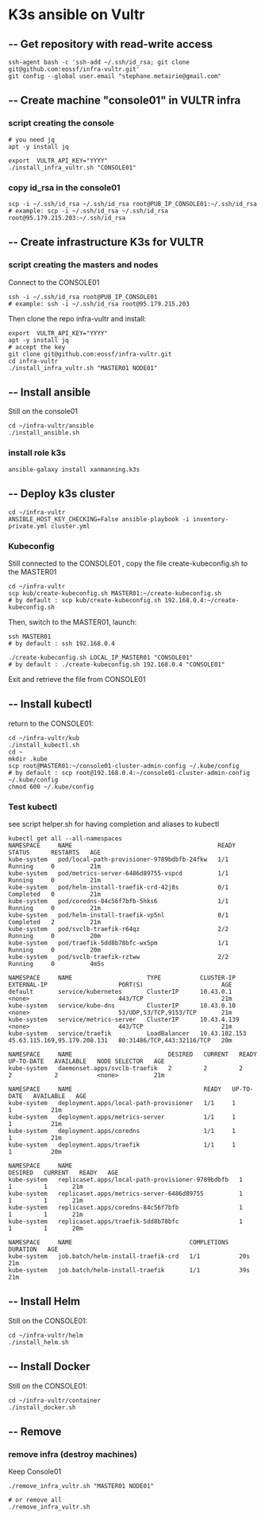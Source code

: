 # K3s ansible on Vultr

## -- Get repository with  read-write access
````
ssh-agent bash -c 'ssh-add ~/.ssh/id_rsa; git clone git@github.com:eossf/infra-vultr.git'
git config --global user.email "stephane.metairie@gmail.com"
````

## -- Create machine "console01" in VULTR infra
### script creating the console
````
# you need jq 
apt -y install jq

export  VULTR_API_KEY="YYYY"
./install_infra_vultr.sh "CONSOLE01"
````
### copy id_rsa in the console01
````
scp -i ~/.ssh/id_rsa ~/.ssh/id_rsa root@PUB_IP_CONSOLE01:~/.ssh/id_rsa
# example: scp -i ~/.ssh/id_rsa ~/.ssh/id_rsa root@95.179.215.203:~/.ssh/id_rsa
````

## -- Create infrastructure K3s for VULTR
### script creating the masters and nodes
Connect to the CONSOLE01
````
ssh -i ~/.ssh/id_rsa root@PUB_IP_CONSOLE01
# example: ssh -i ~/.ssh/id_rsa root@95.179.215.203
````

Then clone the repo infra-vultr and install:
````
export  VULTR_API_KEY="YYYY"
apt -y install jq
# accept the key
git clone git@github.com:eossf/infra-vultr.git
cd infra-vultr
./install_infra_vultr.sh "MASTER01 NODE01"
````

## -- Install ansible 
Still on the console01
````
cd ~/infra-vultr/ansible
./install_ansible.sh
````
### install role k3s
````
ansible-galaxy install xanmanning.k3s
````
## -- Deploy k3s cluster
````
cd ~/infra-vultr
ANSIBLE_HOST_KEY_CHECKING=False ansible-playbook -i inventory-private.yml cluster.yml
````

### Kubeconfig
Still connected to the CONSOLE01 , copy the file create-kubeconfig.sh to the MASTER01
````
cd ~/infra-vultr
scp kub/create-kubeconfig.sh MASTER01:~/create-kubeconfig.sh
# by default : scp kub/create-kubeconfig.sh 192.168.0.4:~/create-kubeconfig.sh
````

Then, switch to the MASTER01, launch:
````
ssh MASTER01
# by default : ssh 192.168.0.4

./create-kubeconfig.sh LOCAL_IP_MASTER01 "CONSOLE01"
# by default : ./create-kubeconfig.sh 192.168.0.4 "CONSOLE01"
````

Exit and retrieve the file from CONSOLE01
## -- Install kubectl 
return to the CONSOLE01:
````
cd ~/infra-vultr/kub
./install_kubectl.sh
cd ~
mkdir .kube
scp root@MASTER01:~/console01-cluster-admin-config ~/.kube/config 
# by default : scp root@192.168.0.4:~/console01-cluster-admin-config ~/.kube/config 
chmod 600 ~/.kube/config 
````

### Test kubectl
see script helper.sh for having completion and aliases to kubectl

````
kubectl get all --all-namespaces
NAMESPACE     NAME                                         READY   STATUS      RESTARTS   AGE
kube-system   pod/local-path-provisioner-9789bdbfb-24fkw   1/1     Running     0          21m
kube-system   pod/metrics-server-6486d89755-vspcd          1/1     Running     0          21m
kube-system   pod/helm-install-traefik-crd-42j8s           0/1     Completed   0          21m
kube-system   pod/coredns-84c56f7bfb-5hks6                 1/1     Running     0          21m
kube-system   pod/helm-install-traefik-vp5nl               0/1     Completed   2          21m
kube-system   pod/svclb-traefik-r64qz                      2/2     Running     0          20m
kube-system   pod/traefik-5dd8b78bfc-wx5pm                 1/1     Running     0          20m
kube-system   pod/svclb-traefik-rztww                      2/2     Running     0          4m5s

NAMESPACE     NAME                     TYPE           CLUSTER-IP      EXTERNAL-IP                    PORT(S)                      AGE
default       service/kubernetes       ClusterIP      10.43.0.1       <none>                         443/TCP                      21m
kube-system   service/kube-dns         ClusterIP      10.43.0.10      <none>                         53/UDP,53/TCP,9153/TCP       21m
kube-system   service/metrics-server   ClusterIP      10.43.4.139     <none>                         443/TCP                      21m
kube-system   service/traefik          LoadBalancer   10.43.102.153   45.63.115.169,95.179.208.131   80:31486/TCP,443:32116/TCP   20m

NAMESPACE     NAME                           DESIRED   CURRENT   READY   UP-TO-DATE   AVAILABLE   NODE SELECTOR   AGE
kube-system   daemonset.apps/svclb-traefik   2         2         2       2            2           <none>          21m

NAMESPACE     NAME                                     READY   UP-TO-DATE   AVAILABLE   AGE
kube-system   deployment.apps/local-path-provisioner   1/1     1            1           21m
kube-system   deployment.apps/metrics-server           1/1     1            1           21m
kube-system   deployment.apps/coredns                  1/1     1            1           21m
kube-system   deployment.apps/traefik                  1/1     1            1           20m

NAMESPACE     NAME                                               DESIRED   CURRENT   READY   AGE
kube-system   replicaset.apps/local-path-provisioner-9789bdbfb   1         1         1       21m
kube-system   replicaset.apps/metrics-server-6486d89755          1         1         1       21m
kube-system   replicaset.apps/coredns-84c56f7bfb                 1         1         1       21m
kube-system   replicaset.apps/traefik-5dd8b78bfc                 1         1         1       20m

NAMESPACE     NAME                                 COMPLETIONS   DURATION   AGE
kube-system   job.batch/helm-install-traefik-crd   1/1           20s        21m
kube-system   job.batch/helm-install-traefik       1/1           39s        21m
````

## -- Install Helm
Still on the CONSOLE01:
````
cd ~/infra-vultr/helm
./install_helm.sh
````

## -- Install Docker
Still on the CONSOLE01:
````
cd ~/infra-vultr/container
./install_docker.sh
````

## -- Remove 
### remove infra (destroy machines)
Keep Console01
````
./remove_infra_vultr.sh "MASTER01 NODE01"

# or remove all 
./remove_infra_vultr.sh
````